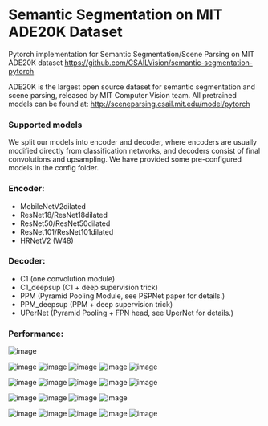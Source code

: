 # Semantic Segmentation on MIT ADE20K Dataset
Pytorch implementation for Semantic Segmentation/Scene Parsing on MIT ADE20K dataset https://github.com/CSAILVision/semantic-segmentation-pytorch


ADE20K is the largest open source dataset for semantic segmentation and scene parsing, released by MIT Computer Vision team.
All pretrained models can be found at: http://sceneparsing.csail.mit.edu/model/pytorch

### Supported models
We split our models into encoder and decoder, where encoders are usually modified directly from classification networks, and decoders consist of final convolutions and upsampling. We have provided some pre-configured models in the config folder.

### Encoder:

- MobileNetV2dilated
- ResNet18/ResNet18dilated
- ResNet50/ResNet50dilated
- ResNet101/ResNet101dilated
- HRNetV2 (W48)
### Decoder:

- C1 (one convolution module)
- C1_deepsup (C1 + deep supervision trick)
- PPM (Pyramid Pooling Module, see PSPNet paper for details.)
- PPM_deepsup (PPM + deep supervision trick)
- UPerNet (Pyramid Pooling + FPN head, see UperNet for details.)
### Performance:

![image](https://user-images.githubusercontent.com/11797397/202392625-9c35b9c5-3af9-4a52-abd7-bc0c16259c1c.png)


![image](https://user-images.githubusercontent.com/11797397/201411816-ecc57921-fd9e-4f71-8614-4faf14febad9.png)
![image](https://user-images.githubusercontent.com/11797397/201411867-4f41b8ec-34ed-47ef-a0de-a8ba378a2852.png)
![image](https://user-images.githubusercontent.com/11797397/201411970-16751216-a48f-4898-8fb2-fae3fce4eafe.png)
![image](https://user-images.githubusercontent.com/11797397/201412028-89ee18e4-5d10-41e6-bc6a-514537d45a05.png)
![image](https://user-images.githubusercontent.com/11797397/201412068-7f43dcef-be63-477a-afaf-0b813d6dc15b.png)

![image](https://user-images.githubusercontent.com/11797397/201412305-e35ffe6d-879e-4ac0-b8c5-062b8a0e3780.png)
![image](https://user-images.githubusercontent.com/11797397/201412426-8da55497-bc86-4592-b6a3-6d4dc361a703.png)
![image](https://user-images.githubusercontent.com/11797397/201412565-88f5da85-5078-4430-879b-5c51851ba15a.png)
![image](https://user-images.githubusercontent.com/11797397/201412681-894114d4-f89e-4753-812a-ebdb8291af31.png)
![image](https://user-images.githubusercontent.com/11797397/201412775-fc3573d4-61c5-47ba-b3f1-b87f46f5778f.png)

![image](https://user-images.githubusercontent.com/11797397/201413387-40aa0cbc-68c6-47a0-a615-be8a6d7d0fb0.png)
![image](https://user-images.githubusercontent.com/11797397/201413482-ea27984f-c31a-41e4-8645-a29536366fa8.png)
![image](https://user-images.githubusercontent.com/11797397/201413543-1fb452e8-a75b-4f6d-932e-95c529108ea3.png)
![image](https://user-images.githubusercontent.com/11797397/201413599-8e8483fc-1798-42a2-bc0c-b9c800a63d56.png)

![image](https://user-images.githubusercontent.com/11797397/201422860-d1431861-e633-4f74-a244-333d93307d77.png)
![image](https://user-images.githubusercontent.com/11797397/201422904-9a869efd-2a64-417c-8e6c-06e24cc06118.png)
![image](https://user-images.githubusercontent.com/11797397/201422961-106d8b46-4cfe-4824-b274-4ba504f807a1.png)
![image](https://user-images.githubusercontent.com/11797397/201423006-44e9ef53-3af0-4e67-a6e1-4c3ad97e43e9.png)
![image](https://user-images.githubusercontent.com/11797397/201423257-95699263-5477-4c53-a9c3-a6c09307cbc5.png)


